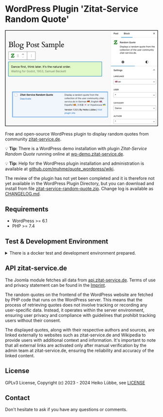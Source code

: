 # WordPress Plugin 'Zitat-Service Random Quote'

![WordPress plugin 'Zitat-Service Random Quote'](public/images/screenshot-1.png)

Free and open-source WordPress plugin to display random quotes from community [zitat-service.de](https://www.zitat-service.de).

:bulb: **Tip:** There is a WordPress demo installation with plugin *Zitat-Service Random Quote*
running online at [wp-demo.zitat-service.de](https://wp-demo.zitat-service.de).

:bulb: **Tip:** Help for the WordPress plugin installation and administration is available at [github.com/muhme/quote_wordpress/wiki](https://github.com/muhme/quote_wordpress/wiki).

The review of the plugin has not yet been completed and it is therefore not yet available in the WordPress Plugin Directory, but you can download and install from file [zitat-service-random-quote.zip](https://github.com/muhme/quote_wordpress/releases/download/1.3.0/zitat-service-random-quote.zip). Change log is available as [CHANGELOG.md](CHANGELOG.md).

## Requirements

* WordPress >= 6.1
* PHP >= 7.4

## Test & Development Environment
<details>
  <summary>There is a docker test and development environment prepared.</summary>
To create the test and development environment run:

```
host$ git clone https://github.com/muhme/quote_wordpress
host$ cd quote_wordpress
host$ docker compose up -d
```

Six Docker containers are running:

```
host$ docker ps
IMAGE                          PORTS                                            NAMES
quote_wordpress-wordpress      0.0.0.0:4080->80/tcp                             quote_wp_wordpress
wordpress:6.1-php7.4-apache    0.0.0.0:4084->80/tcp                             quote_wp_min
phpmyadmin/phpmyadmin          0.0.0.0:4081->80/tcp                             quote_wp_phpmyadmin
mariadb                        3306/tcp                                         quote_wp_mariadb
maildev/maildev                0.0.0.0:1025->1025/tcp, 0.0.0.0:4082->1080/tcp   quote_wp_maildev
mcr.microsoft.com/playwright   0.0.0.0:4083->80/tcp                             quote_wp_playwright
```

Docker containers are:
  * quote_wp_wordpress – WordPress latest version
    * http://host.docker.internal:4080 – WordPress instance, ready for installation, test and development
    * after `scripts/install.sh` the five admin users `admin`, `admin_de`, `admin_es`, `admin_ja` and `admin_uk` exist with the respective locales, password is always `admin`
    * [msmtp](https://marlam.de/msmtp/) is used as a simple SMPT client
    * A small WordPress plugin sets the sender email address (from field) fixed to 'webmaster@docker.local' and fixes the problem of undeliverable address 'wordpress@localhost' inside Docker container. Installing it as [must-use WordPress plugin](https://wordpress.org/support/article/must-use-plugins) to have it already actived.
    * has gettext package, vim and ping installed
  * quote_wp_min - minimum required PHP/WordPress version
    * http://host.docker.internal:4084 – WordPress instance, ready for installation and test
    * after `scripts/install.sh` the five admin users `admin`, `admin_de`, `admin_es`, `admin_ja` and `admin_uk` exist with the respective locales, password is always `admin`
  * quote_wp_mariadb – MariaDB database
    * database available as mariadb:3306
    * user 'root', password 'root' and databases 'wordpress' and 'wp_min'
  * quote_wp_phpmyadmin – phpmyadmin for database administration
    * http://localhost:4081 – phpMyAdmin to work with the database
  * quote_wp_maildev - [MailDev](https://github.com/maildev/maildev) for collecting and showing WordPress mails
    * listening for mails on maildev:1025
    * http://localhost:4082 – MailDev web interface
  * quote_wp_playwright- for E2E testing

:bulb: **Tip:** To have WordPress working with HTTP and from localhost and inside Docker container, plus access WordPress from Playwrigth container the little trick is to use the URL `http://host.docker.internal:4080`. The hostname `host.docker.internal` is identical inside docker container and on host machine, if you make the following `/etc/hosts` entry:
```bash
127.0.0.1	host.docker.internal
```

### Installation

The command-line interface for WordPress [WP-CLI](https://wp-cli.org/) is used for the script-based completion of the installation and other tasks. After creating the Docker containers `quote_wp_wordpress` and `quote_wp_min` run `scripts/install.sh` once:
```
host$ scripts/install.sh

*** Waiting for container quote_wp_wordpress
waiting for 1 resources: http://host.docker.internal:4080
*** Installing WP-CLI
*** Complete WordPress installation
Success: WordPress installed successfully.
*** Install additional languages
Language 'de_DE' installed.
Language 'es_ES' installed.
Language 'ja' installed.
Language 'uk' installed.
*** Create four additional admins with locales
*** Activate plugin zitat-service-random-quote
*** Recursivly chown to www-data

*** Waiting for container quote_wp_min
waiting for 1 resources: http://host.docker.internal:4084
*** Installing WP-CLI
*** Complete WordPress installation
Success: WordPress installed successfully.
*** Install additional languages
Language 'de_DE' installed.
Language 'es_ES' installed.
Language 'ja' installed.
Language 'uk' installed.
*** Create four additional admins with locales
*** Activate plugin zitat-service-random-quote
*** Recursivly chown to www-data
```

WordPress is installed with the five languages supported by the plugin. The plugin `Zitat-Service Random Quote` is installed and activated. There are five admin users, each of whom has set one of the languages. Users are `admin`, `admin_de`, `admin_es`, `admin_ja` and `admin_uk`. Password is always `admin`.

### Testing

Automated Playwright tests are in subfolder [test](./test/) and and are described there.

### Scripts

Some bash-scripts are prepared for a pleasant and also faster development, see folder [scripts](./scripts/) and commented list of scripts there.

### Task list for new plugin version
* update version number etc. in
  * package.json
  * readme.txt
  * CHANGELOG.md
  * zitat-service-random-quote.php
  * src/block.json
  * src/helper.php
  * src/common.js
  * languages/\*.po\*
* docker exec -it quote_wp_wordpress /var/www/html/wp-content/plugins/zitat-service-random-quote/scripts/i18n-create.sh
* ncu / ncu -u / npm install / npm audit / npm audit -fix
* npm run lint:css / npm run lint:js / npm run lint:js:fix
* npm run format
* npm run build
* scripts/compose.sh build
* scripts/install.sh
* scripts/test.sh --workers=3
* scripts/pack.sh / manual install the zipped plugin, Plugin Check (PCP) with all categories, do a short test
* git status / git diff / git commit -a / git push

</details>

## API zitat-service.de

The Joomla module fetches all data from <a href="https://api.zitat-service.de">api.zitat-service.de</a>.
Terms of use and privacy statement can be found in the <a href="https://www.zitat-service.de/en/start/contact">Imprint</a>.

The random quotes on the frontend of the WordPress website are fetched by PHP code that runs on the WordPress server.
This means that the process of retrieving quotes does not involve tracking or recording any user-specific data.
Instead, it operates within the server environment, ensuring user privacy and compliance with guidelines that
prohibit tracking users without their consent.

The displayed quotes, along with their respective authors and sources, are linked externally to websites
such as zitat-service.de and Wikipedia to provide users with additional context and information.
It's important to note that all external links are activated only after manual verification by the admin team
at zitat-service.de, ensuring the reliability and accuracy of the linked content.

## License

GPLv3 License, Copyright (c) 2023 - 2024 Heiko Lübbe, see [LICENSE](LICENSE)

## Contact
Don't hesitate to ask if you have any questions or comments.
